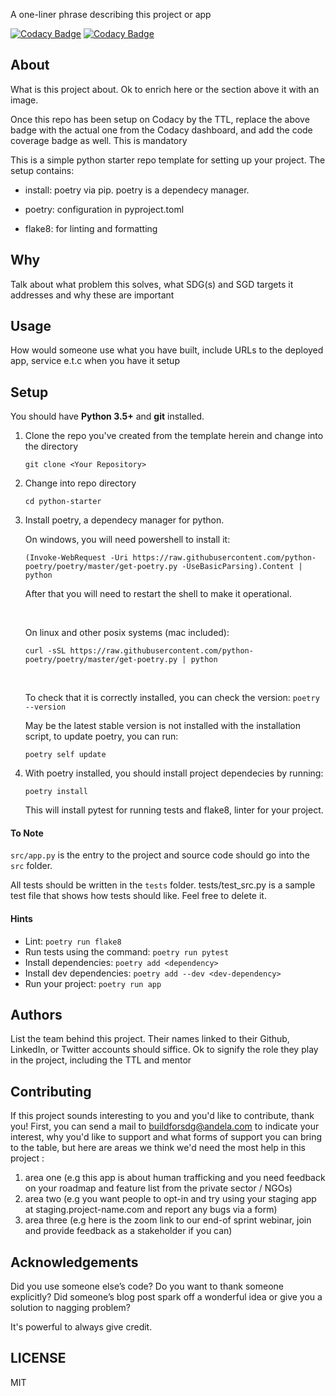 A one-liner phrase describing this project or app

[![Codacy Badge](https://api.codacy.com/project/badge/Grade/2bcd7d07fc4544259ead08864aa0099d)](https://app.codacy.com/gh/BuildForSDG/Team-117-Revdigified-backend?utm_source=github.com&utm_medium=referral&utm_content=BuildForSDG/Team-117-Revdigified-backend&utm_campaign=Badge_Grade_Settings)
[![Codacy Badge](https://img.shields.io/badge/Code%20Quality-D-red)](https://img.shields.io/badge/Code%20Quality-D-red)


## About

What is this project about. Ok to enrich here or the section above it with an image. 

Once this repo has been setup on Codacy by the TTL, replace the above badge with the actual one from the Codacy dashboard, and add the code coverage badge as well. This is mandatory

This is a simple python starter repo template for setting up your project. The setup contains:

- install: poetry via pip. poetry is a dependecy manager.

- poetry: configuration in pyproject.toml

- flake8: for linting and formatting

## Why

Talk about what problem this solves, what SDG(s) and SGD targets it addresses and why these are important

## Usage
How would someone use what you have built, include URLs to the deployed app, service e.t.c when you have it setup


## Setup
You should have **Python 3.5+** and **git** installed. 

1. Clone the repo you've created from the template herein and change into the directory

    ``
    git clone <Your Repository>
    ``

2. Change into repo directory

    ``
    cd python-starter
    ``

3. Install poetry, a dependecy manager for python.

    On windows, you will need powershell to install it:

    ``
    (Invoke-WebRequest -Uri https://raw.githubusercontent.com/python-poetry/poetry/master/get-poetry.py -UseBasicParsing).Content | python
    ``

    After that you will need to restart the shell to make it operational.

    &nbsp;

    On linux and other posix systems (mac included):

    ``
    curl -sSL https://raw.githubusercontent.com/python-poetry/poetry/master/get-poetry.py | python
    ``

    &nbsp;

    To check that it is correctly installed, you can check the version:
    ``
    poetry --version
    ``

    May be the latest stable version is not installed with the installation script, to update poetry, you can run:

    ``
    poetry self update
    ``

4. With poetry installed, you should install project dependecies by running:

    ``
    poetry install
    ``

    This will install pytest for running tests and flake8, linter for your project.

#### To Note
`src/app.py` is the entry to the project and source code should go into the `src` folder.

All tests should be written in the `tests` folder. tests/test_src.py is a sample test file that shows how tests should like. Feel free to delete it.

#### Hints

- Lint: `poetry run flake8`
- Run tests using the command: `poetry run pytest`
- Install dependencies: 
  `poetry add <dependency>`
- Install dev dependencies:
  `poetry add --dev <dev-dependency>`
- Run your project:
  `poetry run app`


## Authors

List the team behind this project. Their names linked to their Github, LinkedIn, or Twitter accounts should siffice. Ok to signify the role they play in the project, including the TTL and mentor

## Contributing
If this project sounds interesting to you and you'd like to contribute, thank you!
First, you can send a mail to buildforsdg@andela.com to indicate your interest, why you'd like to support and what forms of support you can bring to the table, but here are areas we think we'd need the most help in this project :
1.  area one (e.g this app is about human trafficking and you need feedback on your roadmap and feature list from the private sector / NGOs)
2.  area two (e.g you want people to opt-in and try using your staging app at staging.project-name.com and report any bugs via a form)
3.  area three (e.g here is the zoom link to our end-of sprint webinar, join and provide feedback as a stakeholder if you can)

## Acknowledgements

Did you use someone else’s code?
Do you want to thank someone explicitly?
Did someone’s blog post spark off a wonderful idea or give you a solution to nagging problem?

It's powerful to always give credit.

## LICENSE
MIT
